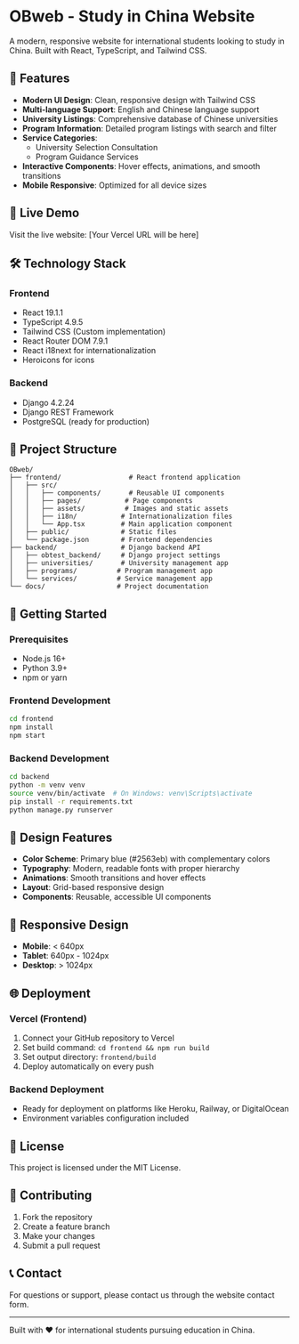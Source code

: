 # OBweb - Study in China Website

A modern, responsive website for international students looking to study in China. Built with React, TypeScript, and Tailwind CSS.

## 🌟 Features

- **Modern UI Design**: Clean, responsive design with Tailwind CSS
- **Multi-language Support**: English and Chinese language support
- **University Listings**: Comprehensive database of Chinese universities
- **Program Information**: Detailed program listings with search and filter
- **Service Categories**: 
  - University Selection Consultation
  - Program Guidance Services
- **Interactive Components**: Hover effects, animations, and smooth transitions
- **Mobile Responsive**: Optimized for all device sizes

## 🚀 Live Demo

Visit the live website: [Your Vercel URL will be here]

## 🛠️ Technology Stack

### Frontend
- React 19.1.1
- TypeScript 4.9.5
- Tailwind CSS (Custom implementation)
- React Router DOM 7.9.1
- React i18next for internationalization
- Heroicons for icons

### Backend
- Django 4.2.24
- Django REST Framework
- PostgreSQL (ready for production)

## 📁 Project Structure

```
OBweb/
├── frontend/                 # React frontend application
│   ├── src/
│   │   ├── components/       # Reusable UI components
│   │   ├── pages/           # Page components
│   │   ├── assets/          # Images and static assets
│   │   ├── i18n/           # Internationalization files
│   │   └── App.tsx         # Main application component
│   ├── public/             # Static files
│   └── package.json        # Frontend dependencies
├── backend/                # Django backend API
│   ├── obtest_backend/     # Django project settings
│   ├── universities/       # University management app
│   ├── programs/          # Program management app
│   └── services/          # Service management app
└── docs/                  # Project documentation
```

## 🚀 Getting Started

### Prerequisites
- Node.js 16+ 
- Python 3.9+
- npm or yarn

### Frontend Development
```bash
cd frontend
npm install
npm start
```

### Backend Development
```bash
cd backend
python -m venv venv
source venv/bin/activate  # On Windows: venv\Scripts\activate
pip install -r requirements.txt
python manage.py runserver
```

## 🎨 Design Features

- **Color Scheme**: Primary blue (#2563eb) with complementary colors
- **Typography**: Modern, readable fonts with proper hierarchy
- **Animations**: Smooth transitions and hover effects
- **Layout**: Grid-based responsive design
- **Components**: Reusable, accessible UI components

## 📱 Responsive Design

- **Mobile**: < 640px
- **Tablet**: 640px - 1024px
- **Desktop**: > 1024px

## 🌐 Deployment

### Vercel (Frontend)
1. Connect your GitHub repository to Vercel
2. Set build command: `cd frontend && npm run build`
3. Set output directory: `frontend/build`
4. Deploy automatically on every push

### Backend Deployment
- Ready for deployment on platforms like Heroku, Railway, or DigitalOcean
- Environment variables configuration included

## 📄 License

This project is licensed under the MIT License.

## 🤝 Contributing

1. Fork the repository
2. Create a feature branch
3. Make your changes
4. Submit a pull request

## 📞 Contact

For questions or support, please contact us through the website contact form.

---

Built with ❤️ for international students pursuing education in China.
